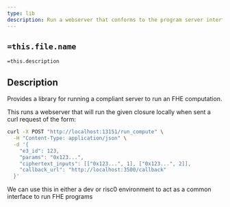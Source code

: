 ```yaml
---
type: lib
description: Run a webserver that conforms to the program server interface
---
```


## `=this.file.name`

`=this.description`

## Description

Provides a library for running a compliant server to run an FHE computation.

This runs a webserver that will run the given closure locally when sent a curl request of the form:

```bash
curl -X POST "http://localhost:13151/run_compute" \
  -H "Content-Type: application/json" \
  -d '{
    "e3_id": 123,
    "params": "0x123...",
    "ciphertext_inputs": [["0x123...", 1], ["0x123...", 2]],
    "callback_url": "http://localhost:3500/callback"
  }'
```

We can use this in either a dev or risc0 environment to act as a common interface to run FHE programs